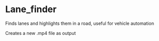 # Lane_finder
Finds lanes and highlights them in a road, useful for vehicle automation

Creates a new .mp4 file as output 
